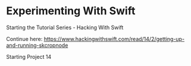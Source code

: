 # Experimenting With Swift

Starting the Tutorial Series - Hacking With Swift

Continue here:
https://www.hackingwithswift.com/read/14/2/getting-up-and-running-skcropnode

Starting Project 14




